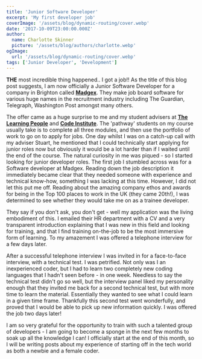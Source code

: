 ```yaml
---
title: 'Junior Software Developer'
excerpt: 'My first developer job'
coverImage: '/assets/blog/dynamic-routing/cover.webp'
date: '2017-10-09T23:00:00.000Z'
author:
  name: Charlotte Skinner
  picture: '/assets/blog/authors/charlotte.webp'
ogImage:
  url: '/assets/blog/dynamic-routing/cover.webp'
tags: ['Junior Developer', 'Development']
---
```


**THE** most incredible thing happened.. I got a job!! As the title of this blog post suggests, I am now officially a Junior Software Developer for a company in Brighton called **[Madgex](https://madgex.com/)**. They make job board software for various huge names in the recruitment industry including The Guardian, Telegraph, Washington Post amongst many others.

The offer came as a huge surprise to me and my student advisers at **[The Learning People](http://www.learningpeople.co.uk)** and **[Code Institute](https://www.codeinstitute.net)**. The 'pathway' students on my course usually take is to complete all three modules, and then use the portfolio of work to go on to apply for jobs. One day whilst I was on a catch-up call with my adviser Stuart, he mentioned that I could technically start applying for junior roles now but obviously it would be a lot harder than if I waited until the end of the course. The natural curiosity in me was piqued - so I started looking for junior developer roles. The first job I stumbled across was for a Software developer at Madgex. Reading down the job description it immediately became clear that they needed someone with experience and technical know-how, something I was lacking at this time. However, I did not let this put me off. Reading about the amazing company ethos and awards for being in the Top 100 places to work in the UK (they came 20th!), I was determined to see whether they would take me on as a trainee developer.

They say if you don't ask, you don't get - well my application was the living embodiment of this. I emailed their HR department with a CV and a very transparent introduction explaining that I was new in this field and looking for training, and that I find training on-the-job to be the most immersive form of learning. To my amazement I was offered a telephone interview for a few days later.

After a successful telephone interview I was invited in for a face-to-face interview, with a technical test. I was petrified. Not only was I an inexperienced coder, but I had to learn two completely new coding languages that I hadn't seen before - in one week. Needless to say the technical test didn't go so well, but the interview panel liked my personality enough that they invited me back for a second technical test, but with more time to learn the material. Essentially they wanted to see what I could learn in a given time frame. Thankfully this second test went wonderfully, and proved that I would be able to pick up new information quickly. I was offered the job two days later!

I am so very grateful for the opportunity to train with such a talented group of developers - I am going to become a sponge in the next few months to soak up all the knowledge I can! I officially start at the end of this month, so I will be writing posts about my experience of starting off in the tech world as both a newbie and a female coder.
